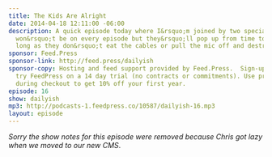 ```yaml
---
title: The Kids Are Alright
date: 2014-04-18 12:11:00 -06:00
description: A quick episode today where I&rsquo;m joined by two special guests. They
  won&rsquo;t be on every episode but they&rsquo;ll pop up from time to time - as
  long as they don&rsquo;t eat the cables or pull the mic off and destroy it.
sponsor: Feed.Press
sponsor-link: http://feed.press/dailyish
sponsor-copy: Hosting and feed support provided by Feed.Press.  Sign-up today and
  try FeedPress on a 14 day trial (no contracts or commitments). Use promo code "dailyish"
  during checkout to get 10% off your first year.
episode: 16
show: dailyish
mp3: http://podcasts-1.feedpress.co/10587/dailyish-16.mp3
layout: episode
---
```


<em>Sorry the show notes for this episode were removed because Chris got lazy when we moved to our new CMS</em>.

